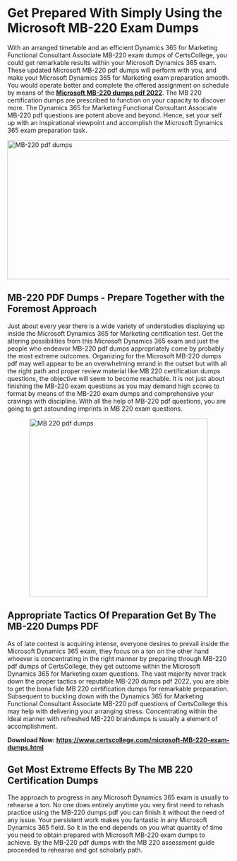 <h1><strong>Get Prepared With Simply Using the Microsoft MB-220 Exam Dumps&nbsp;</strong></h1>
<p><span style="font-weight: 400;">With an arranged timetable and an efficient Dynamics 365 for Marketing Functional Consultant Associate MB-220 exam dumps of CertsCollege, you could get remarkable results within your Microsoft Dynamics 365 exam. These updated Microsoft MB-220 pdf dumps will perform with you, and make your Microsoft Dynamics 365 for Marketing exam preparation smooth. You would operate better and complete the offered assignment on schedule by means of the <strong><a href="https://www.certscollege.com/microsoft-MB-220-exam-dumps.html">Microsoft MB-220 dumps pdf 2022</a></strong>. The MB 220 certification dumps are prescribed to function on your capacity to discover more. The Dynamics 365 for Marketing Functional Consultant Associate MB-220 pdf questions are potent above and beyond. Hence, set your self up with an inspirational viewpoint and accomplish the Microsoft Dynamics 365 exam preparation task.&nbsp;</span></p>
<p><span style="font-weight: 400;"><img style="display: block; margin-left: auto; margin-right: auto;" src="https://i.ibb.co/CPDK3ps/Yellow-and-Blue-Initiative-Blog-Banner.png" alt="MB-220 pdf dumps" width="559" height="315" /></span></p>
<h2><strong>MB-220 PDF Dumps - Prepare Together with the Foremost Approach</strong></h2>
<p><span style="font-weight: 400;">Just about every year there is a wide variety of understudies displaying up inside the Microsoft Dynamics 365 for Marketing certification test. Get the altering possibilities from this Microsoft Dynamics 365 exam and just the people who endeavor MB-220 pdf dumps appropriately come by probably the most extreme outcomes. Organizing for the Microsoft MB-220 dumps pdf may well appear to be an overwhelming errand in the outset but with all the right path and proper review material like MB 220 certification dumps questions, the objective will seem to become reachable. It is not just about finishing the MB-220 exam questions as you may demand high scores to format by means of the MB-220 exam dumps and comprehensive your cravings with discipline. With all the help of MB-220 pdf questions, you are going to get astounding imprints in MB 220 exam questions.</span></p>
<p><span style="font-weight: 400;"><a href="https://tinyurl.com/y9dwmdhm"><img style="display: block; margin-left: auto; margin-right: auto;" src="https://i.ibb.co/9tMrhdY/Teacher-Appreciation-Invitation.png" alt="MB 220 pdf dumps " width="404" height="404" /></a></span></p>
<h2><strong>Appropriate Tactics Of Preparation Get By The MB-220 Dumps PDF</strong></h2>
<p><span style="font-weight: 400;">As of late contest is acquiring intense, everyone desires to prevail inside the Microsoft Dynamics 365 exam, they focus on a ton on the other hand whoever is concentrating in the right manner by preparing through MB-220 pdf dumps of CertsCollege, they get outcome within the Microsoft Dynamics 365 for Marketing exam questions. The vast majority never track down the proper tactics or reputable MB-220 dumps pdf 2022, you are able to get the bona fide MB 220 certification dumps for remarkable preparation. Subsequent to buckling down with the Dynamics 365 for Marketing Functional Consultant Associate MB-220 pdf questions of CertsCollege this may help with delivering your arranging stress. Concentrating within the Ideal manner with refreshed MB-220 braindumps is usually a element of accomplishment.</span></p>
<p><span style="font-weight: 400;"><strong>Download Now: <a href="https://www.certscollege.com/microsoft-MB-220-exam-dumps.html">https://www.certscollege.com/microsoft-MB-220-exam-dumps.html</a></strong></span></p>
<h2><strong>Get Most Extreme Effects By The MB 220 Certification Dumps</strong></h2>
<p><span style="font-weight: 400;">The approach to progress in any Microsoft Dynamics 365 exam is usually to rehearse a ton. No one does entirely anytime you very first need to rehash practice using the MB-220 dumps pdf you can finish it without the need of any issue. Your persistent work makes you fantastic in any Microsoft Dynamics 365 field. So it in the end depends on you what quantity of time you need to obtain prepared with Microsoft MB-220 exam dumps to achieve. By the MB-220 pdf dumps with the MB 220 assessment guide proceeded to rehearse and got scholarly path.</span></p>
